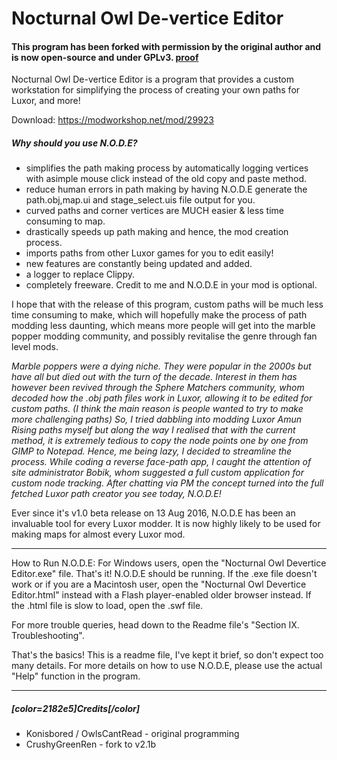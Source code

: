 # Nocturnal Owl De-vertice Editor
#### This program has been forked with permission by the original author and is now open-source and under GPLv3. [proof](https://cdn.discordapp.com/attachments/586924273852219392/778989603590897674/unknown.png/)

Nocturnal Owl De-vertice Editor is a program that provides a custom workstation for simplifying the process of creating your own paths for Luxor, and more!

Download: https://modworkshop.net/mod/29923

##### Why should you use N.O.D.E?
* simplifies the path making process by automatically logging vertices with asimple mouse click instead of the old copy and paste method.
* reduce human errors in path making by having N.O.D.E generate the path.obj,map.ui and stage_select.uis file output for you.
* curved paths and corner vertices are MUCH easier & less time consuming to map.
* drastically speeds up path making and hence, the mod creation process.
* imports paths from other Luxor games for you to edit easily!
* new features are constantly being updated and added.
* a logger to replace Clippy.
* completely freeware. Credit to me and N.O.D.E in your mod is optional.

I hope that with the release of this program, custom paths will be much less time consuming to make, which will hopefully make the process of path modding less daunting, which means more people will get into the marble popper modding community, and possibly revitalise the genre through fan level mods.

*Marble poppers were a dying niche. They were popular in the 2000s but have all but died out with the turn of the decade. Interest in them has however been revived through the Sphere Matchers community, whom decoded how the .obj path files work in Luxor, allowing it to be edited for custom paths. (I think the main reason is people wanted to try to make more challenging paths)
So, I tried dabbling into modding Luxor Amun Rising paths myself but along the way I realised that with the current method, it is extremely tedious to copy the node points one by one from GIMP to Notepad. Hence, me being lazy, I decided to streamline the process. While coding a reverse face-path app, I caught the attention of site administrator Bobik, whom suggested a full custom application for custom node tracking. After chatting via PM the concept turned into the full fetched Luxor path creator
you see today, N.O.D.E!*

Ever since it's v1.0 beta release on 13 Aug 2016, N.O.D.E has been an invaluable tool for every Luxor modder. It is now highly likely to be used for making maps for almost every Luxor mod.

-----

How to Run N.O.D.E:
For Windows users, open the "Nocturnal Owl Devertice Editor.exe" file. That's it! N.O.D.E should be running.
If the .exe file doesn't work or if you are a Macintosh user, open the "Nocturnal Owl Devertice Editor.html" instead with a Flash player-enabled older browser instead. If the .html file is slow to load, open the .swf file.

For more trouble queries, head down to the Readme file's "Section IX. Troubleshooting".

That's the basics! This is a readme file, I've kept it brief, so don't expect
too many details.
For more details on how to use N.O.D.E, please use the actual "Help" function
in the program.

-----

##### [color=2182e5]Credits[/color]
* Konisbored / OwlsCantRead - original programming
* CrushyGreenRen - fork to v2.1b
